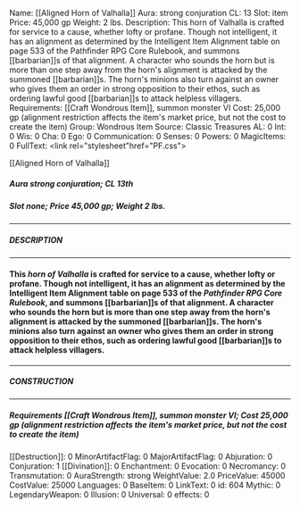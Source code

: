 Name: [[Aligned Horn of Valhalla]]
Aura: strong conjuration
CL: 13
Slot: item
Price: 45,000 gp
Weight: 2 lbs.
Description: This horn of Valhalla is crafted for service to a cause, whether lofty or profane. Though not intelligent, it has an alignment as determined by the Intelligent Item Alignment table on page 533 of the Pathfinder RPG Core Rulebook, and summons [[barbarian]]s of that alignment. A character who sounds the horn but is more than one step away from the horn's alignment is attacked by the summoned [[barbarian]]s. The horn's minions also turn against an owner who gives them an order in strong opposition to their ethos, such as ordering lawful good [[barbarian]]s to attack helpless villagers.
Requirements: [[Craft Wondrous Item]], summon monster VI
Cost: 25,000 gp (alignment restriction affects the item's market price, but not the cost to create the item)
Group: Wondrous Item
Source: Classic Treasures
AL: 0
Int: 0
Wis: 0
Cha: 0
Ego: 0
Communication: 0
Senses: 0
Powers: 0
MagicItems: 0
FullText: <link rel="stylesheet"href="PF.css"><div class="heading"><p class="alignleft">[[Aligned Horn of Valhalla]]</p><div style="clear: both;"></div></div><div><h5><b>Aura </b>strong conjuration; <b>CL </b>13th</h5><h5><b>Slot </b>none; <b>Price </b>45,000 gp; <b>Weight </b>2 lbs.</h5></div><hr/><div><h5><b>DESCRIPTION</b></h5></div><hr/><div><h4><p>This <i>horn of Valhalla</i> is crafted for service to a cause, whether lofty or profane. Though not intelligent, it has an alignment as determined by the Intelligent Item Alignment table on page 533 of the <i>Pathfinder RPG Core Rulebook</i>, and summons [[barbarian]]s of that alignment. A character who sounds the horn but is more than one step away from the horn's alignment is attacked by the summoned [[barbarian]]s. The horn's minions also turn against an owner who gives them an order in strong opposition to their ethos, such as ordering lawful good [[barbarian]]s to attack helpless villagers.</p></h4></div><hr/><div><h5><b>CONSTRUCTION</b></h5></div><hr/><div><h5><b>Requirements </b>[[Craft Wondrous Item]], <i>summon monster VI</i>; <b>Cost </b>25,000 gp (alignment restriction affects the item's market price, but not the cost to create the item)</h5></div>
[[Destruction]]: 0
MinorArtifactFlag: 0
MajorArtifactFlag: 0
Abjuration: 0
Conjuration: 1
[[Divination]]: 0
Enchantment: 0
Evocation: 0
Necromancy: 0
Transmutation: 0
AuraStrength: strong
WeightValue: 2.0
PriceValue: 45000
CostValue: 25000
Languages: 0
BaseItem: 0
LinkText: 0
id: 604
Mythic: 0
LegendaryWeapon: 0
Illusion: 0
Universal: 0
effects: 0
